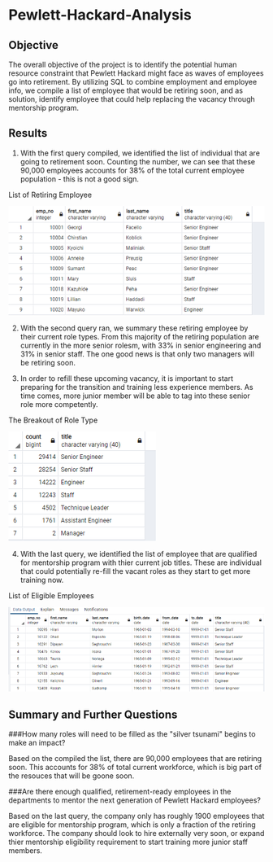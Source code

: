 # Pewlett-Hackard-Analysis

## Objective
The overall objective of the project is to identify the potential human resource constraint that Pewlett Hackard might face as waves of employees go into retirement. By utilizing SQL to combine employment and employee info, we compile a list of employee that would be retiring soon, and as solution, identify employee that could help replacing the vacancy through mentorship program.

## Results

1. With the first query compiled, we identified the list of individual that are going to retirement soon. Counting the number, we can see that these 90,000 employees accounts for 38% of the total current employee population - this is not a good sign.

List of Retiring Employee

![](Resource/Fig1.PNG)

2. With the second query ran, we summary these retiring employee by their current role types. From this majority of the retiring population are currently in the more senior rolesm, with 33% in senior engineering and 31% in senior staff. The one good news is that only two managers will be retiring soon.

3. In order to refill these upcoming vacancy, it is important to start preparing for the transition and training less experience members. As time comes, more junior member will be able to tag into these senior role more competently.

The Breakout of Role Type

![](Resource/Fig2.PNG)


4. With the last query, we identified the list of employee that are qualified for mentorship program with thier current job titles. These are individual that could potentially re-fill the vacant roles as they start to get more training now.

List of Eligible Employees

![](Resource/Fig3.PNG)


## Summary and Further Questions
###How many roles will need to be filled as the "silver tsunami" begins to make an impact?

Based on the compiled the list, there are 90,000 employees that are retiring soon. This accounts for 38% of total current workforce, which is big part of the resouces that will be goone soon.

###Are there enough qualified, retirement-ready employees in the departments to mentor the next generation of Pewlett Hackard employees?

Based on the last query, the company only has roughly 1900 employees that are eligible for mentorship program, which is only a fraction of the retiring workforce. The company should look to hire externally very soon, or expand thier mentorship eligibility requirement to start training more junior staff members.




